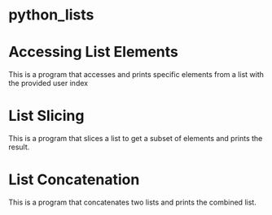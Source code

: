 # python_lists

# Accessing List Elements

This is a program that accesses and prints specific elements from a list with the provided user index

# List Slicing

This is a program that slices a list to get a subset of elements and prints the result.

# List Concatenation

This is a program that concatenates two lists and prints the combined list.
